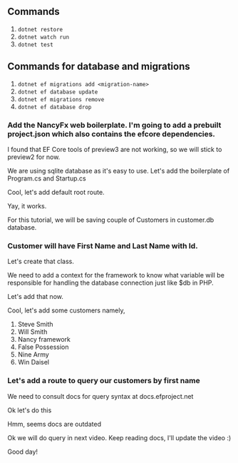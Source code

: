## Commands

1. `dotnet restore`
2. `dotnet watch run`
3. `dotnet test`

## Commands for database and migrations
1. `dotnet ef migrations add <migration-name>`
2. `dotnet ef database update`
3. `dotnet ef migrations remove`
4. `dotnet ef database drop`

### Add the NancyFx web boilerplate. I'm going to add a prebuilt project.json which also contains the efcore dependencies.

I found that EF Core tools of preview3 are not working, so we will stick to preview2 for now.

We are using sqlite database as it's easy to use. Let's add the boilerplate of Program.cs and Startup.cs

Cool, let's add default root route.

Yay, it works.

For this tutorial, we will be saving couple of Customers in customer.db database.

### Customer will have First Name and Last Name with Id.

Let's create that class.

We need to add a context for the framework to know what variable will be responsible for handling the database connection just like $db in PHP.

Let's add that now.

Cool, let's add some customers namely,
1. Steve Smith
2. Will Smith
3. Nancy framework
4. False Possession
5. Nine Army
6. Win Daisel

### Let's add a route to query our customers by first name

We need to consult docs for query syntax at docs.efproject.net

Ok let's do this

Hmm, seems docs are outdated

Ok we will do query in next video. Keep reading docs, I'll update the video :)

Good day!